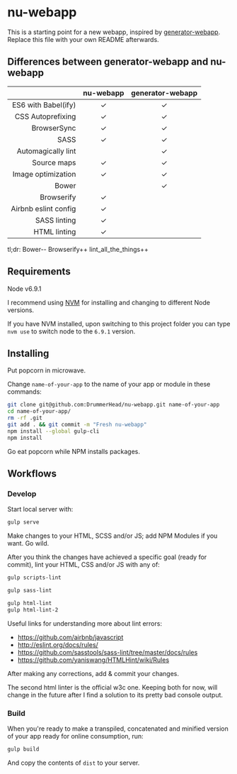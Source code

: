 # nu-webapp

This is a starting point for a new webapp, inspired by [generator-webapp](https://github.com/yeoman/generator-webapp). Replace this file with your own README afterwards.

## Differences between generator-webapp and nu-webapp

|                      | nu-webapp | generator-webapp |
|---------------------:|:---------:|:----------------:|
|  ES6 with Babel(ify) |     ✓     |         ✓        |
|    CSS Autoprefixing |     ✓     |         ✓        |
|          BrowserSync |     ✓     |         ✓        |
|                 SASS |     ✓     |         ✓        |
|   Automagically lint |           |         ✓        |
|          Source maps |     ✓     |         ✓        |
|   Image optimization |     ✓     |         ✓        |
|                Bower |           |         ✓        |
|           Browserify |     ✓     |                  |
| Airbnb eslint config |     ✓     |                  |
|         SASS linting |     ✓     |                  |
|         HTML linting |     ✓     |                  |

tl;dr: Bower-- Browserify++ lint_all_the_things++

## Requirements

Node v6.9.1

I recommend using [NVM](https://github.com/creationix/nvm) for installing and changing to different Node versions.

If you have NVM installed, upon switching to this project folder you can type `nvm use` to switch node to the `6.9.1` version.

## Installing

Put popcorn in microwave.

Change `name-of-your-app` to the name of your app or module in these commands:

```bash
git clone git@github.com:DrummerHead/nu-webapp.git name-of-your-app
cd name-of-your-app/
rm -rf .git
git add . && git commit -m "Fresh nu-webapp"
npm install --global gulp-cli
npm install
```

Go eat popcorn while NPM installs packages.

## Workflows

### Develop

Start local server with:

```bash
gulp serve
```

Make changes to your HTML, SCSS and/or JS; add NPM Modules if you want. Go wild.

After you think the changes have achieved a specific goal (ready for commit), lint your HTML, CSS and/or JS with any of:

```bash
gulp scripts-lint
```

```bash
gulp sass-lint
```

```bash
gulp html-lint
gulp html-lint-2
```

Useful links for understanding more about lint errors:

- https://github.com/airbnb/javascript
- http://eslint.org/docs/rules/
- https://github.com/sasstools/sass-lint/tree/master/docs/rules
- https://github.com/yaniswang/HTMLHint/wiki/Rules

After making any corrections, add & commit your changes.

The second html linter is the official w3c one. Keeping both for now, will change in the future after I find a solution to its pretty bad console output.


### Build

When you're ready to make a transpiled, concatenated and minified version of your app ready for online consumption, run:

```bash
gulp build
```

And copy the contents of `dist` to your server.

